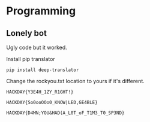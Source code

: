 # Programming

## Lonely bot


Ugly code but it worked.

Install pip translator

`pip install deep-translator`

Change the rockyou.txt location to yours if it's different.



`HACKDAY{Y3E4H_1ZY_R1GHT!}`

`HACKDAY{So0ooOOo0_KNOW|LED,GE4BLE}`

`HACKDAY{D4MN;YOU&HAD(A_L0T_oF_T1M3_T0_SP3ND}`
